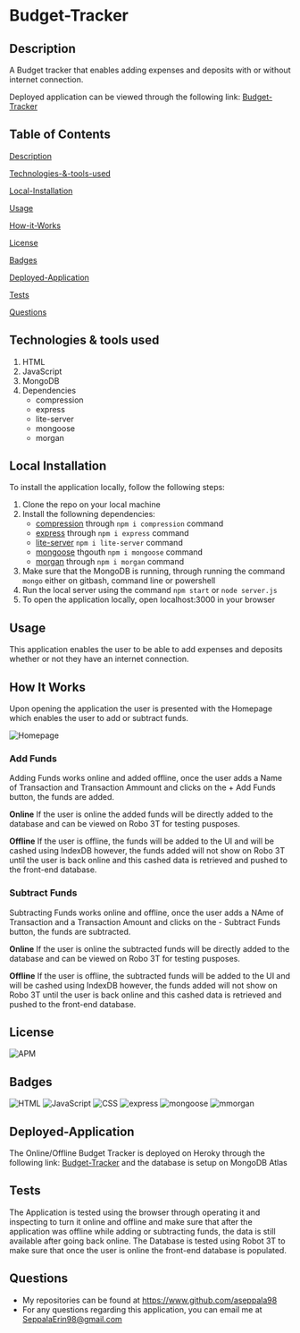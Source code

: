 # Budget-Tracker
## Description
A Budget tracker that enables adding expenses and deposits with or without internet connection.

Deployed application can be viewed through the following link: [Budget-Tracker](https://pure-basin-96465.herokuapp.com/)

## Table of Contents

[Description](#Description)

[Technologies-&-tools-used](#Technologies-&-tools-used)

[Local-Installation](#Local-Installation)

[Usage](#usage)

[How-it-Works](#How-it-Works)

[License](#License)

[Badges](#Badges)

[Deployed-Application](#Deployed-Application)

[Tests](#tests)

[Questions](#questions)

## Technologies & tools used
1. HTML
2. JavaScript
3. MongoDB
4. Dependencies
    * compression
    * express
    * lite-server
    * mongoose
    * morgan

## Local Installation
To install the application locally, follow the following steps:
1. Clone the repo on your local machine
3. Install the followning dependencies:
    * [compression](https://www.npmjs.com/package/compression) through `npm i compression` command
    * [express](https://www.npmjs.com/package/express) through `npm i express` command
    * [lite-server](https://www.npmjs.com/package/lite-server) `npm i lite-server` command
    * [mongoose](https://www.npmjs.com/package/mongoose) thgouth `npm i mongoose` command
    * [morgan](https://www.npmjs.com/package/morgan) through `npm i morgan` command
4. Make sure that the MongoDB is running, through running the command `mongo` either on gitbash, command line or powershell
5. Run the local server using the command `npm start` or `node server.js`
6. To open the application locally, open localhost:3000 in your browser

## Usage
This application enables the user to be able to add expenses and deposits whether or not they have an internet connection.

## How It Works
Upon opening the application the user is presented with the Homepage which enables the user to add or subtract funds.

![Homepage](./assets/images/homepage.png)

### Add Funds 
Adding Funds works online and added offline, once the user adds a Name of Transaction and Transaction Ammount and clicks on the + Add Funds button, the funds are added.

**Online**
    If the user is online the added funds will be directly added to the database and can be viewed on Robo 3T for testing pusposes.

**Offline**
     If the user is offline, the funds will be added to the UI and will be cashed using IndexDB however, the funds added will not show on Robo 3T until the user is back online and this cashed data is retrieved and pushed to the front-end database.

### Subtract Funds
Subtracting Funds works online and offline, once the user adds a NAme of Transaction and a Transaction Amount and clicks on the - Subtract Funds button, the funds are subtracted.
   
**Online**
    If the user is online the subtracted funds will be directly added to the database and can be viewed on Robo 3T for testing pusposes.

**Offline**
     If the user is offline, the subtracted funds will be added to the UI and will be cashed using IndexDB however, the funds added will not show on Robo 3T until the user is back online and this cashed data is retrieved and pushed to the front-end database.

## License

![APM](https://img.shields.io/apm/l/README)

## Badges

![HTML](https://img.shields.io/badge/HTML-blue)
![JavaScript](https://img.shields.io/badge/JavaScript-blue)
![CSS](https://img.shields.io/badge/CSS-blue)
![express](https://img.shields.io/badge/express-blue)
![mongoose](https://img.shields.io/badge/mongoose-blue)
![mmorgan](https://img.shields.io/badge/morgan-blue)

## Deployed-Application
The Online/Offline Budget Tracker is deployed on Heroky through the following link: [Budget-Tracker](https://pure-basin-96465.herokuapp.com/) and the database is setup on MongoDB Atlas

## Tests
The Application is tested using the browser through operating it and inspecting to turn it online and offline and make sure that after the application was offline while adding or subtracting funds, the data is still available after going back online. The Database is tested using Robot 3T to make sure that once the user is online the front-end database is populated. 

## Questions
* My repositories can be found at https://www.github.com/aseppala98
* For any questions regarding this application, you can email me at SeppalaErin98@gmail.com